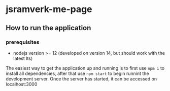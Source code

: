 # jsramverk-me-page

## How to run the application

### prerequisites
* nodejs version >= 12 (developed on version 14, but should work with the latest lts)


The easiest way to get the application up and running is to first use `npm i` to install all dependencies, after that use `npm start` to begin runnint the development server.
Once the server has started, it can be accessed on localhost:3000

